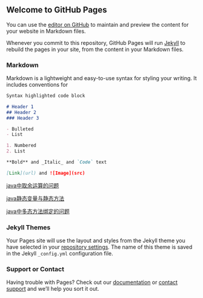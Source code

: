 ## Welcome to GitHub Pages

You can use the [editor on GitHub](https://github.com/iDea2016su/iDea2016su.github.io/edit/master/README.md) to maintain and preview the content for your website in Markdown files.

Whenever you commit to this repository, GitHub Pages will run [Jekyll](https://jekyllrb.com/) to rebuild the pages in your site, from the content in your Markdown files.

### Markdown

Markdown is a lightweight and easy-to-use syntax for styling your writing. It includes conventions for

```markdown
Syntax highlighted code block

# Header 1
## Header 2
### Header 3

- Bulleted
- List

1. Numbered
2. List

**Bold** and _Italic_ and `Code` text

[Link](url) and ![Image](src)
```

[java中取余运算的问题](https://github.com/iDea2016su/iDea2016su.github.io/blob/master/study/java.md)

[java静态变量与静态方法](https://github.com/iDea2016su/iDea2016su.github.io/blob/master/study/java_static.md)

[java中多态方法绑定的问题](https://github.com/iDea2016su/iDea2016su.github.io/blob/master/study/polymorphism.md)

### Jekyll Themes

Your Pages site will use the layout and styles from the Jekyll theme you have selected in your [repository settings](https://github.com/iDea2016su/iDea2016su.github.io/settings). The name of this theme is saved in the Jekyll `_config.yml` configuration file.

### Support or Contact

Having trouble with Pages? Check out our [documentation](https://help.github.com/categories/github-pages-basics/) or [contact support](https://github.com/contact) and we’ll help you sort it out.
